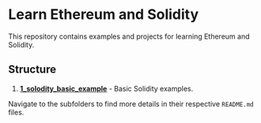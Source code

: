 # Learn Ethereum and Solidity

This repository contains examples and projects for learning Ethereum and Solidity.

## Structure

1. **[1_solodity_basic_example](1_solodity_basic_example/)** - Basic Solidity examples.
<!-- 2. **[2_Project1](2_Project1/)** - Project 1 details and implementation.
3. **[3_project2](3_project2/)** - Project 2 details and implementation. -->

Navigate to the subfolders to find more details in their respective `README.md` files.
